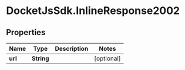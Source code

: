# DocketJsSdk.InlineResponse2002

## Properties
Name | Type | Description | Notes
------------ | ------------- | ------------- | -------------
**url** | **String** |  | [optional] 


